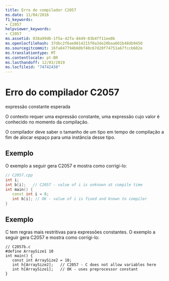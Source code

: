 ```yaml
---
title: Erro do compilador C2057
ms.date: 11/04/2016
f1_keywords:
- C2057
helpviewer_keywords:
- C2057
ms.assetid: 038a99d6-1f5a-42fa-8449-03b4ff11ee0b
ms.openlocfilehash: 37dbc2f6ae0614215f0a3de20baa601b48db9450
ms.sourcegitcommit: 16fa847794b60bf40c67d20f74751a67fccb602e
ms.translationtype: MT
ms.contentlocale: pt-BR
ms.lasthandoff: 12/03/2019
ms.locfileid: "74742438"
---
```

# <a name="compiler-error-c2057"></a>Erro do compilador C2057

expressão constante esperada

O contexto requer uma expressão constante, uma expressão cujo valor é conhecido no momento da compilação.

O compilador deve saber o tamanho de um tipo em tempo de compilação a fim de alocar espaço para uma instância desse tipo.

## <a name="example"></a>Exemplo

O exemplo a seguir gera C2057 e mostra como corrigi-lo:

```cpp
// C2057.cpp
int i;
int b[i];   // C2057 - value of i is unknown at compile time
int main() {
   const int i = 8;
   int b[i]; // OK - value of i is fixed and known to compiler
}
```

## <a name="example"></a>Exemplo

C tem regras mais restritivas para expressões constantes.  O exemplo a seguir gera C2057 e mostra como corrigi-lo:

```
// C2057b.c
#define ArraySize1 10
int main() {
   const int ArraySize2 = 10;
   int h[ArraySize2];   // C2057 - C does not allow variables here
   int h[ArraySize1];   // OK - uses preprocessor constant
}
```
